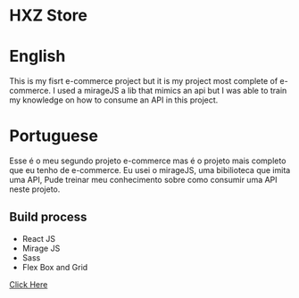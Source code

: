 # HXZ Store

# English

This is my fisrt e-commerce project but it is my project most complete of e-commerce. I used a mirageJS a lib that mimics an api but I was able to train my knowledge on how to consume an API in this project.

# Portuguese

Esse é o meu segundo projeto e-commerce mas é o projeto mais completo que eu tenho de e-commerce. Eu usei o mirageJS, uma bibilioteca que imita uma API, Pude treinar meu conhecimento sobre como consumir uma API neste projeto.

<h2>Build process</h2>
  <ul>
    <li>React JS</li>
    <li>Mirage JS</li>
    <li>Sass</li>
    <li>Flex Box and Grid</li>
  </ul>

<a href='https://hxz-store-fawn.vercel.app/'>Click Here</a>


